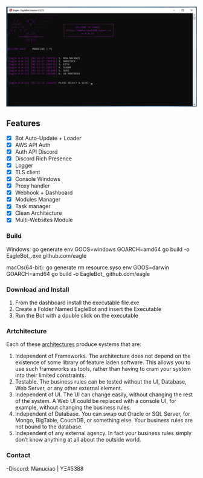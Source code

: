 <kbd> <img src="https://github.com/ManuCiao10/eagle/blob/master/handler/mods/git.png" /> </kbd>

## Features

- [x] Bot Auto-Update + Loader
- [x] AWS API Auth
- [x] Auth API Discord
- [x] Discord Rich Presence
- [x] Logger
- [x] TLS client
- [x] Console Windows
- [x] Proxy handler
- [x] Webhook + Dashboard
- [x] Modules Manager
- [x] Task manager
- [x] Clean Architecture
- [x] Multi-Websites Module

### Build
Windows:
	go generate
	env GOOS=windows GOARCH=amd64 go build -o EagleBot_<version>.exe github.com/eagle


macOs(64-bit):
	go generate
	rm resource.syso
	env GOOS=darwin GOARCH=amd64 go build -o EagleBot_<version> github.com/eagle

### Download and Install
1.  From the dashboard install the executable file.exe
2.  Create a Folder Named EagleBot and insert the Executable 
3.  Run the Bot with a double click on the executable

### Artchitecture
Each of these [architectures](https://blog.cleancoder.com/uncle-bob/2012/08/13/the-clean-architecture.html) produce systems that are:
1. Independent of Frameworks. The architecture does not depend on the existence of some library of feature laden software. This allows you to use such frameworks as tools, rather than having to cram your system into their limited constraints.
2. Testable. The business rules can be tested without the UI, Database, Web Server, or any other external element.
3. Independent of UI. The UI can change easily, without changing the rest of the system. A Web UI could be replaced with a console UI, for example, without changing the business rules.
4. Independent of Database. You can swap out Oracle or SQL Server, for Mongo, BigTable, CouchDB, or something else. Your business rules are not bound to the database.
5. Independent of any external agency. In fact your business rules simply don’t know anything at all about the outside world.

### Contact
-Discord: Manuciao | YΞ#5388
